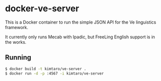 docker-ve-server
================

This is a Docker container to run the simple JSON API for the Ve linguistics framework.

It currently only runs Mecab with Ipadic, but FreeLing English support is in the works.

Running
-------

```sh
$ docker build -t kimtaro/ve-server .
$ docker run -d -p :4567 -i kimtaro/ve-server
```
